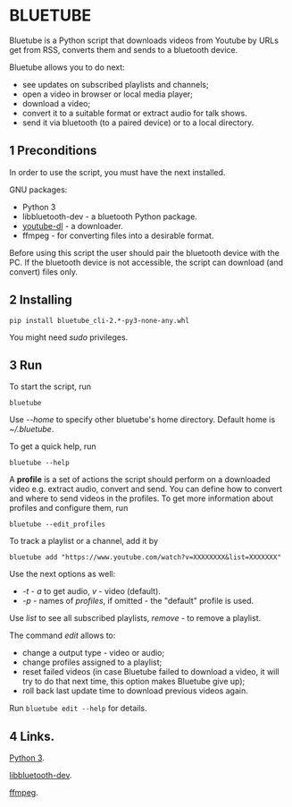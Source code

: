 # BLUETUBE


Bluetube is a Python script that downloads videos from Youtube by URLs get from RSS, converts them and sends to a bluetooth device.

Bluetube allows you to do next:
* see updates on subscribed playlists and channels;
* open a video in browser or local media player;
* download a video;
* convert it to a suitable format or extract audio for talk shows.
* send it via bluetooth (to a paired device) or to a local directory.


## 1 Preconditions
In order to use the script, you must have the next installed.

GNU packages:
+   Python 3
+   libbluetooth-dev - a bluetooth Python package.
+   [youtube-dl](https://rg3.github.io/youtube-dl/) - a downloader.
+   ffmpeg - for converting files into a desirable format.

Before using this script the user should pair the bluetooth device with the PC.
If the bluetooth device is not accessible, the script can download (and convert) files only.


## 2 Installing

    pip install bluetube_cli-2.*-py3-none-any.whl

You might need *sudo* privileges.


## 3 Run

To start the script, run

    bluetube

Use *--home* to specify other bluetube's home directory. Default home is *~/.bluetube*.

To get a quick help, run

    bluetube --help

A **profile** is a set of actions the script should perform on a downloaded video e.g. extract audio, convert and send. You can define how to convert and where to send videos in the profiles. To get more information about profiles and configure them, run 

    bluetube --edit_profiles

To track a playlist or a channel, add it by

    bluetube add "https://www.youtube.com/watch?v=XXXXXXXX&list=XXXXXXX"

Use the next options as well:

* *-t* - *a* to get audio, *v* - video (default).
* *-p* - names of *profiles*, if omitted - the "default" profile is used.

Use *list* to see all subscribed playlists, *remove* - to remove a playlist.

The command *edit* allows to:
* change a output type - video or audio;
* change profiles assigned to a playlist;
* reset failed videos (in case Bluetube failed to download a video, it will try to do that next time, this option makes Bluetube give up);
* roll back last update time to download previous videos again.

Run `bluetube edit --help` for details.

## 4 Links.
[Python 3](https://www.python.org).

[libbluetooth-dev](https://packages.debian.org/sid/libbluetooth-dev).

[ffmpeg](https://ffmpeg.org/).
